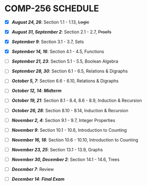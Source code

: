 # COMP-256 SCHEDULE

- [X] **_August 24, 26_**: Section 1.1 - 1.13, ~~Logic~~

- [X] **_August 31, September 2_**: Section 2.1 - 2.7, ~~Proofs~~

- [X] **_September 9_**: Section 3.1 - 3.7, Sets

- [X] **_September 14, 16_**: Section 4.1 - 4.5, Functions

- [ ] **_September 21, 23_**: Section 5.1 - 5.5, Boolean Algebra

- [ ] **_September 28, 30_**: Section 6.1 - 6.5, Relations & Digraphs

- [ ] **_October 5, 7_**: Section 6.6 - 6.10, Relations & Digraphs

- [ ] **_October 12, 14_**:  **_Midterm_**

- [ ] **_October 19, 21_**: Section 8.1 - 8.4, 8.6 - 8.9, Induction & Recursion

- [ ] **_October 26, 28_**: Section 8.10 - 8.14, Induction & Recursion

- [ ] **_November 2, 4_**: Section 9.1 - 9.7, Integer Properties

- [ ] **_November 9_**: Section 10.1 - 10.6, Introduction to Counting

- [ ] **_November 16, 18_**: Section 10.6 - 10.10, Introduction to Counting

- [ ] **_November 23, 25_**: Section 13.1 - 13.9, Graphs

- [ ] **_November 30, December 2_**: Section 14.1 - 14.6, Trees

- [ ] **_December 7_**: Review

- [ ] **_December 14_**: **_Final Exam_**
